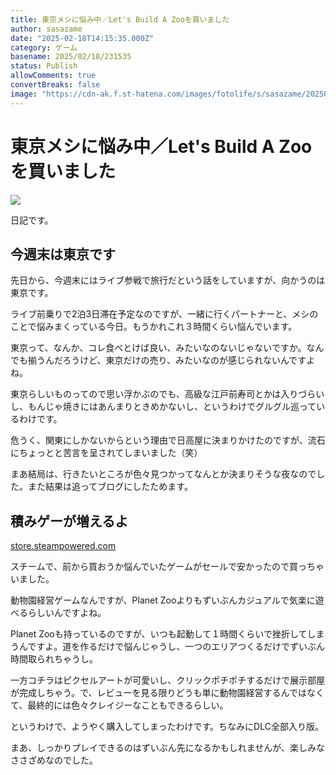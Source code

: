 ```yaml
---
title: 東京メシに悩み中／Let's Build A Zooを買いました
author: sasazame
date: "2025-02-18T14:15:35.000Z"
category: ゲーム
basename: 2025/02/18/231535
status: Publish
allowComments: true
convertBreaks: false
image: "https://cdn-ak.f.st-hatena.com/images/fotolife/s/sasazame/20250218/20250218222506.png"
---
```

# 東京メシに悩み中／Let's Build A Zooを買いました

![](https://cdn-ak.f.st-hatena.com/images/fotolife/s/sasazame/20250218/20250218222506.png)

日記です。

<!-- Extended Body -->

## 今週末は東京です

先日から、今週末にはライブ参戦で旅行だという話をしていますが、向かうのは東京です。

ライブ前乗りで2泊3日滞在予定なのですが、一緒に行くパートナーと、メシのことで悩みまくっている今日。もうかれこれ３時間くらい悩んでいます。

東京って、なんか、コレ食べとけば良い、みたいなのないじゃないですか。なんでも揃うんだろうけど、東京だけの売り、みたいなのが感じられないんですよね。

東京らしいものってので思い浮かぶのでも、高級な江戸前寿司とかは入りづらいし、もんじゃ焼きにはあんまりときめかないし、というわけでグルグル巡っているわけです。

危うく、関東にしかないからという理由で日高屋に決まりかけたのですが、流石にちょっとと苦言を呈されてしまいました（笑）

まあ結局は、行きたいところが色々見つかってなんとか決まりそうな夜なのでした。また結果は追ってブログにしたためます。

## 積みゲーが増えるよ

[store.steampowered.com](https://store.steampowered.com/app/1547890/Lets_Build_a_Zoo/)

スチームで、前から買おうか悩んでいたゲームがセールで安かったので買っちゃいました。

動物園経営ゲームなんですが、Planet Zooよりもずいぶんカジュアルで気楽に遊べるらしいんですよね。

Planet Zooも持っているのですが、いつも起動して１時間くらいで挫折してしまうんですよ。道を作るだけで悩んじゃうし、一つのエリアつくるだけでずいぶん時間取られちゃうし。

一方コチラはピクセルアートが可愛いし、クリックポチポチするだけで展示部屋が完成しちゃう。で、レビューを見る限りどうも単に動物園経営するんではなくて、最終的には色々クレイジーなこともできるらしい。

というわけで、ようやく購入してしまったわけです。ちなみにDLC全部入り版。

まあ、しっかりプレイできるのはずいぶん先になるかもしれませんが、楽しみなささざめなのでした。